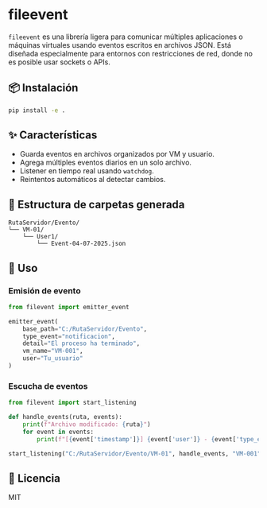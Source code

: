 # fileevent

`fileevent` es una librería ligera para comunicar múltiples aplicaciones o máquinas virtuales usando eventos escritos en archivos JSON. Está diseñada especialmente para entornos con restricciones de red, donde no es posible usar sockets o APIs.

## 📦 Instalación

```bash
pip install -e .
```

## ✨ Características

- Guarda eventos en archivos organizados por VM y usuario.
- Agrega múltiples eventos diarios en un solo archivo.
- Listener en tiempo real usando `watchdog`.
- Reintentos automáticos al detectar cambios.

## 🧰 Estructura de carpetas generada

```
RutaServidor/Evento/
└── VM-01/
    └── User1/
        └── Event-04-07-2025.json
```

## 🚀 Uso

### Emisión de evento
```python
from filevent import emitter_event

emitter_event(
    base_path="C:/RutaServidor/Evento",
    type_event="notificacion",
    detail="El proceso ha terminado",
    vm_name="VM-001",
    user="Tu_usuario"
)
```

### Escucha de eventos
```python
from filevent import start_listening

def handle_events(ruta, events):
    print(f"Archivo modificado: {ruta}")
    for event in events:
        print(f"[{event['timestamp']}] {event['user']} - {event['type_event']}: {event['detail']}")

start_listening("C:/RutaServidor/Evento/VM-01", handle_events, "VM-001")
```

## 📄 Licencia
MIT